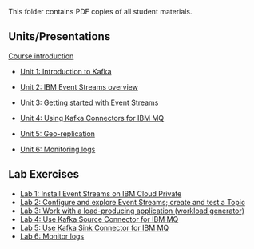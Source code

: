 This folder contains PDF copies of all student materials.

<h2>Units/Presentations</h2>

[Course introduction](U00_CourseIntro.pdf)

* [Unit 1: Introduction to Kafka](U01_IntroKafka.pdf)

* [Unit 2: IBM Event Streams overview](U02_ESOverview.pdf)

* [Unit 3: Getting started with Event Streams](U03_GettingStarted.pdf)

* [Unit 4: Using Kafka Connectors for IBM MQ](U04_Connectors.pdf)

* [Unit 5: Geo-replication](U05_GeoReplication.pdf)

* [Unit 6: Monitoring logs](U06_monitor.pdf)

<h2>Lab Exercises</h2>

* [Lab 1: Install Event Streams on IBM Cloud Private](Lab01-install.pdf)
* [Lab 2: Configure and explore Event Streams; create and test a Topic](Lab02-config.pdf)
* [Lab 3: Work with a load-producing application (workload generator)](Lab03-workload.pdf)
* [Lab 4: Use Kafka Source Connector for IBM MQ](Lab04-sourceconnect.pdf)
* [Lab 5: Use Kafka Sink Connector for IBM MQ](Lab05-sinkconnect.pdf)
* [Lab 6: Monitor logs](Lab06-monitor.pdf)